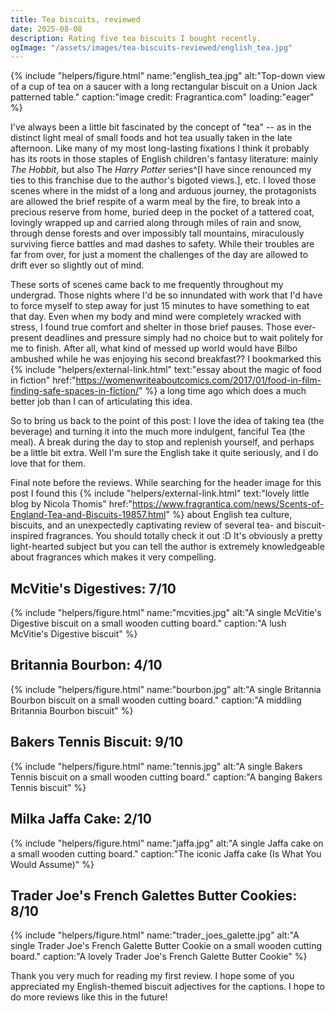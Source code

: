```yaml
---
title: Tea biscuits, reviewed
date: 2025-08-08
description: Rating five tea biscuits I bought recently.
ogImage: "/assets/images/tea-biscuits-reviewed/english_tea.jpg"
---
```


{% include "helpers/figure.html" name:"english_tea.jpg" alt:"Top-down view of a cup of tea on a saucer with a long rectangular biscuit on a Union Jack patterned table." caption:"image credit: Fragrantica.com" loading:"eager" %}

I've always been a little bit fascinated by the concept of "tea" -- as in the distinct light meal of small foods and hot tea usually taken in the late afternoon. Like many of my most long-lasting fixations I think it probably has its roots in those staples of English children's fantasy literature: mainly <i>The Hobbit</i>, but also The <i>Harry Potter</i> series^[I have since renounced my ties to this franchise due to the author's bigoted views.], etc. I loved those scenes where in the midst of a long and arduous journey, the protagonists are allowed the brief respite of a warm meal by the fire, to break into a precious reserve from home, buried deep in the pocket of a tattered coat, lovingly wrapped up and carried along through miles of rain and snow, through dense forests and over impossibly tall mountains, miraculously surviving fierce battles and mad dashes to safety. While their troubles are far from over, for just a moment the challenges of the day are allowed to drift ever so slightly out of mind.

These sorts of scenes came back to me frequently throughout my undergrad. Those nights where I'd be so innundated with work that I'd have to force myself to step away for just 15 minutes to have something to eat that day. Even when my body and mind were completely wracked with stress, I found true comfort and shelter in those brief pauses. Those ever-present deadlines and pressure simply had no choice but to wait politely for me to finish. After all, what kind of messed up world would have Bilbo ambushed while he was enjoying his second breakfast?? I bookmarked this {% include "helpers/external-link.html" text:"essay about the magic of food in fiction" href:"https://womenwriteaboutcomics.com/2017/01/food-in-film-finding-safe-spaces-in-fiction/" %} a long time ago which does a much better job than I can of articulating this idea.

So to bring us back to the point of this post: I love the idea of taking tea (the beverage) and turning it into the much more indulgent, fanciful Tea (the meal). A break during the day to stop and replenish yourself, and perhaps be a little bit extra. Well I'm sure the English take it quite seriously, and I do love that for them.

Final note before the reviews. While searching for the header image for this post I found this {% include "helpers/external-link.html" text:"lovely little blog by Nicola Thomis" href:"https://www.fragrantica.com/news/Scents-of-England-Tea-and-Biscuits-19857.html" %} about English tea culture, biscuits, and an unexpectedly captivating review of several tea- and biscuit-inspired fragrances. You should totally check it out :D It's obviously a pretty light-hearted subject but you can tell the author is extremely knowledgeable about fragrances which makes it very compelling.

## McVitie's Digestives: <b>7/10</b>

{% include "helpers/figure.html" name:"mcvities.jpg" alt:"A single McVitie's Digestive biscuit on a small wooden cutting board." caption:"A lush McVitie's Digestive biscuit" %}

## Britannia Bourbon: <b>4/10</b>

{% include "helpers/figure.html" name:"bourbon.jpg" alt:"A single Britannia Bourbon biscuit on a small wooden cutting board." caption:"A middling Britannia Bourbon biscuit" %}

## Bakers Tennis Biscuit: <b>9/10</b>

{% include "helpers/figure.html" name:"tennis.jpg" alt:"A single Bakers Tennis biscuit on a small wooden cutting board." caption:"A banging Bakers Tennis biscuit" %}

## Milka Jaffa Cake: <b>2/10</b>

{% include "helpers/figure.html" name:"jaffa.jpg" alt:"A single Jaffa cake on a small wooden cutting board." caption:"The iconic Jaffa cake (Is What You Would Assume)" %}

## Trader Joe's French Galettes Butter Cookies: <b>8/10</b>

{% include "helpers/figure.html" name:"trader_joes_galette.jpg" alt:"A single Trader Joe's French Galette Butter Cookie on a small wooden cutting board." caption:"A lovely Trader Joe's French Galette Butter Cookie" %}

Thank you very much for reading my first review. I hope some of you appreciated my English-themed biscuit adjectives for the captions. I hope to do more reviews like this in the future!
